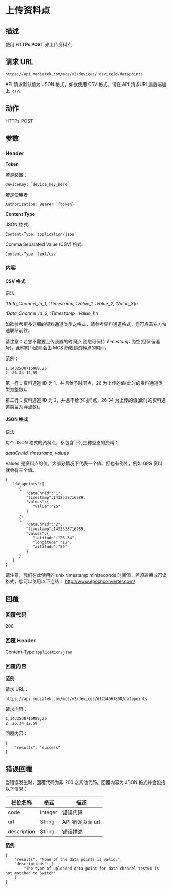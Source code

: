 # 上传资料点

## 描述

使用 **HTTPs POST** 来上传资料点

## 请求 URL

```
https://api.mediatek.com/mcs/v2/devices/:deviceId/datapoints

```

API 请求默认值为 JSON 格式，如欲使用 CSV 格式，请在 API 请求URL最后端加上`.csv`。

## 动作
HTTPs POST

## 参数

### Header

**Token**

若是装置：

```
deviceKey: `device_key_here`
```
若是使用者：
```
Authorization: Bearer `{token}`
```

**Content Type**

JSON 格式:
```
Content-Type:`application/json`
```

Comma Separated Value (CSV) 格式:
```
Content-Type:`text/csv`
```



### 内容

#### CSV 格式:

语法:

*:Data_Channel_Id_1, :Timestamp, :Value_1, :Value_2, :Value_3\n*

*:Data_Channel_Id_2, :Timestamp, :Value_1\n*

如欲参考更多详细的资料通道类型之格式，请参考资料通道格式，您可点击右方快速联结前往。


请注意：若您不需要上传装置的时间点,则您可保持 *Timestamp* 为空(但保留逗号)，此时时间点则会由 MCS 所收到资料点的时间。


范例：
```
1,1432538716989,26
2,,26.34,12,59
```
第一行：资料通道 ID 为 1，并且给予时间点，26 为上传的值(此时的资料通道类型为整数)。

第二行：资料通道 ID 为 2，并且不给予时间点，26.34 为上传的值(此时的资料通道类型为浮点数)。


#### JSON 格式

语法:

每个 JSON 格式的资料点，都包含下列三种型态的资料：

*dataChnId, timestamp, values*

Values 是资料点的值，大部分情况下代表一个值。但也有例外，例如 GPS 资料就会有三个值。


```
{
   "datapoints":[
      {
         "dataChnId":"1",
         "timestamp":1432538716989,
         "values":{
            "value":"26"
         }
      },
      {
         "dataChnId":"2",
         "timestamp":1432538716989,
         "values":{
            "latitude":"26.34",
            "longitude":"12",
            "altitude":"59"
         }
      }
   ]
}

```
请注意，我们在此使用的 unix timestamp miniseconds 时间值，若须转换成可读格式，您可以使用以下连结：
http://www.epochconverter.com/

## 回覆

### 回覆代码
200

### 回覆 Header

Content-Type:`application/json`
### 回覆内容

**范例:**

请求 URL：
```
https://api.mediatek.com/mcs/v2/devices/d1234567890/datapoints
```

请求内容：

```
1,1432538716989,26
2,,26.34,12,59
```

回覆内容：

```
{
    "results": "success"
}
```

## 错误回覆

当错误发生时，回覆代码为非 200 之其他代码。回覆内容为 JSON 格式并会包括以下信息：

| 栏位名称 | 格式 |描述|
| --- | --- | --- |
| code | Integer | 错误代码 |
| url | String | API 错误页面 url |
| description | String | 错误描述 |

**范例:**

```
{
    "results": "None of the data points is valid.",
    "descriptions": [
        "The type of uploaded data point for data channel test01 is not matched to Switch"
    ]
}
```
